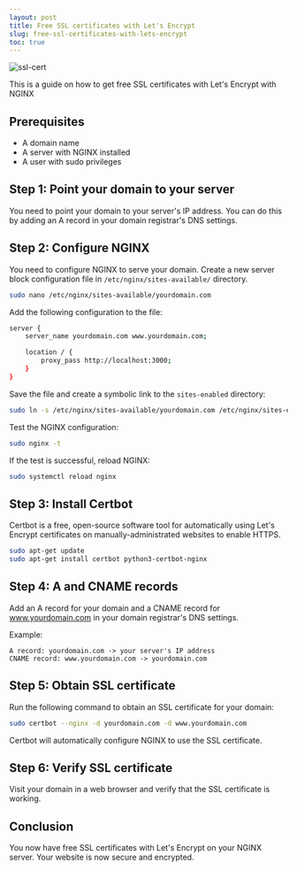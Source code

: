 ```yaml
---
layout: post
title: Free SSL certificates with Let's Encrypt
slug: free-ssl-certificates-with-lets-encrypt
toc: true
---
```


![ssl-cert](https://images.unsplash.com/photo-1605351792643-fe0c43d18762?q=80&w=2070&auto=format&fit=crop&ixlib=rb-4.0.3&ixid=M3wxMjA3fDB8MHxwaG90by1wYWdlfHx8fGVufDB8fHx8fA%3D%3D)

This is a guide on how to get free SSL certificates with Let's Encrypt with NGINX

## Prerequisites

- A domain name
- A server with NGINX installed
- A user with sudo privileges

## Step 1: Point your domain to your server

You need to point your domain to your server's IP address. You can do this by adding an A record in your domain registrar's DNS settings.

## Step 2: Configure NGINX

You need to configure NGINX to serve your domain. Create a new server block configuration file in `/etc/nginx/sites-available/` directory.

```bash
sudo nano /etc/nginx/sites-available/yourdomain.com
```

Add the following configuration to the file:

```bash
server {
    server_name yourdomain.com www.yourdomain.com;

    location / {
        proxy_pass http://localhost:3000;
    }
}
```

Save the file and create a symbolic link to the `sites-enabled` directory:

```bash
sudo ln -s /etc/nginx/sites-available/yourdomain.com /etc/nginx/sites-enabled/
```

Test the NGINX configuration:

```bash
sudo nginx -t
```

If the test is successful, reload NGINX:

```bash
sudo systemctl reload nginx
```

## Step 3: Install Certbot

Certbot is a free, open-source software tool for automatically using Let's Encrypt certificates on manually-administrated websites to enable HTTPS.

```bash
sudo apt-get update
sudo apt-get install certbot python3-certbot-nginx
```

## Step 4: A and CNAME records

Add an A record for your domain and a CNAME record for www.yourdomain.com in your domain registrar's DNS settings.

Example:

```
A record: yourdomain.com -> your server's IP address
CNAME record: www.yourdomain.com -> yourdomain.com
```

## Step 5: Obtain SSL certificate

Run the following command to obtain an SSL certificate for your domain:

```bash
sudo certbot --nginx -d yourdomain.com -d www.yourdomain.com
```

Certbot will automatically configure NGINX to use the SSL certificate.

## Step 6: Verify SSL certificate

Visit your domain in a web browser and verify that the SSL certificate is working.

## Conclusion

You now have free SSL certificates with Let's Encrypt on your NGINX server. Your website is now secure and encrypted.

```

```
